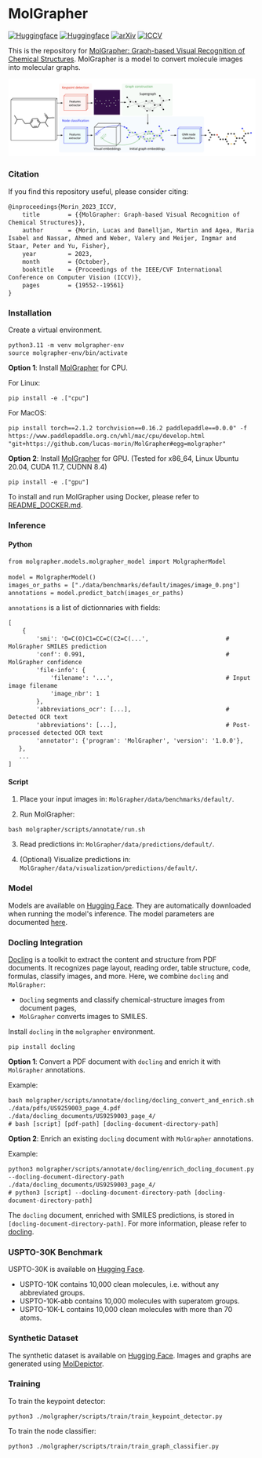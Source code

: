 # MolGrapher

[![Huggingface](https://img.shields.io/badge/%F0%9F%A4%97%20Hugging%20Face-USPTO--30K-blue)](https://huggingface.co/datasets/ds4sd/USPTO-30K/)
[![Huggingface](https://img.shields.io/badge/%F0%9F%A4%97%20Hugging%20Face-MolGrapher--Synthetic--300K-blue)](https://huggingface.co/datasets/ds4sd/MolGrapher-Synthetic-300K)
[![arXiv](https://img.shields.io/badge/arXiv-2308.12234-919191.svg)](https://doi.org/10.48550/arXiv.2308.12234)
[![ICCV](https://img.shields.io/badge/Paper-iccv51070.2023.01791-b31b1b.svg)](https://openaccess.thecvf.com/content/ICCV2023/html/Morin_MolGrapher_Graph-based_Visual_Recognition_of_Chemical_Structures_ICCV_2023_paper.html)

This is the repository for [MolGrapher: Graph-based Visual Recognition of Chemical Structures](https://openaccess.thecvf.com/content/ICCV2023/html/Morin_MolGrapher_Graph-based_Visual_Recognition_of_Chemical_Structures_ICCV_2023_paper.html). MolGrapher is a model to convert molecule images into molecular graphs.

![MolGrapher](assets/model_architecture.png)

### Citation

If you find this repository useful, please consider citing:
```
@inproceedings{Morin_2023_ICCV,
	title        = {{MolGrapher: Graph-based Visual Recognition of Chemical Structures}},
	author       = {Morin, Lucas and Danelljan, Martin and Agea, Maria Isabel and Nassar, Ahmed and Weber, Valery and Meijer, Ingmar and Staar, Peter and Yu, Fisher},
	year         = 2023,
	month        = {October},
	booktitle    = {Proceedings of the IEEE/CVF International Conference on Computer Vision (ICCV)},
	pages        = {19552--19561}
}
```

### Installation

Create a virtual environment.
```
python3.11 -m venv molgrapher-env
source molgrapher-env/bin/activate
```
**Option 1**: Install [MolGrapher](https://github.com/DS4SD/MolGrapher/) for CPU.

For Linux:
```
pip install -e .["cpu"]
```
For MacOS: 
```
pip install torch==2.1.2 torchvision==0.16.2 paddlepaddle==0.0.0" -f https://www.paddlepaddle.org.cn/whl/mac/cpu/develop.html "git+https://github.com/lucas-morin/MolGrapher#egg=molgrapher"
```

**Option 2**: Install [MolGrapher](https://github.com/DS4SD/MolGrapher/) for GPU. (Tested for x86_64, Linux Ubuntu 20.04, CUDA 11.7, CUDNN 8.4)
```
pip install -e .["gpu"]
```

To install and run MolGrapher using Docker, please refer to [README_DOCKER.md](https://github.com/DS4SD/MolGrapher/blob/main/README_DOCKER.md).

### Inference

#### Python

```
from molgrapher.models.molgrapher_model import MolgrapherModel

model = MolgrapherModel()
images_or_paths = ["./data/benchmarks/default/images/image_0.png"] 
annotations = model.predict_batch(images_or_paths) 
```

`annotations` is a list of dictionnaries with fields:
```
[
    {
        'smi': 'O=C(O)C1=CC=C(C2=C(...',                      # MolGrapher SMILES prediction
        'conf': 0.991,                                        # MolGrapher confidence
        'file-info': {
            'filename': '...',                                # Input image filename
            'image_nbr': 1       
        }, 
        'abbreviations_ocr': [...],                           # Detected OCR text
        'abbreviations': [...],                               # Post-processed detected OCR text
        'annotator': {'program': 'MolGrapher', 'version': '1.0.0'},
   },
   ...
]
```

#### Script

1. Place your input images in: `MolGrapher/data/benchmarks/default/`.

2. Run MolGrapher:
```
bash molgrapher/scripts/annotate/run.sh
```

3. Read predictions in: `MolGrapher/data/predictions/default/`.

4. (Optional) Visualize predictions in: `MolGrapher/data/visualization/predictions/default/`.

### Model

Models are available on [Hugging Face](https://huggingface.co/ds4sd/MolGrapher). They are automatically downloaded when running the model's inference. The model parameters are documented [here](https://github.com/DS4SD/MolGrapher/blob/b855f21567afced54c6ab680654c88ae5a40ef14/molgrapher/models/molgrapher_model.py#L42).

### Docling Integration
[Docling](https://github.com/DS4SD/docling) is a toolkit to extract the content and structure from PDF documents. It recognizes page layout, reading order, table structure, code, formulas, classify images, and more. 
Here, we combine `docling` and `MolGrapher`: 
- `Docling` segments and classify chemical-structure images from document pages,
- `MolGrapher` converts images to SMILES.

Install `docling` in the `molgrapher` environment.
```
pip install docling
```

**Option 1**: Convert a PDF document with `docling` and enrich it with `MolGrapher` annotations. 

Example: 
```
bash molgrapher/scripts/annotate/docling/docling_convert_and_enrich.sh ./data/pdfs/US9259003_page_4.pdf ./data/docling_documents/US9259003_page_4/
# bash [script] [pdf-path] [docling-document-directory-path]
```
**Option 2**: Enrich an existing `docling` document with `MolGrapher` annotations.

Example: 
```
python3 molgrapher/scripts/annotate/docling/enrich_docling_document.py --docling-document-directory-path ./data/docling_documents/US9259003_page_4/  
# python3 [script] --docling-document-directory-path [docling-document-directory-path]
```

The `docling` document, enriched with SMILES predictions, is stored in `[docling-document-directory-path]`.
For more information, please refer to [docling](https://github.com/DS4SD/docling).

### USPTO-30K Benchmark

USPTO-30K is available on [Hugging Face](https://huggingface.co/datasets/ds4sd/USPTO-30K).
- USPTO-10K contains 10,000 clean molecules, i.e. without any abbreviated groups. 
- USPTO-10K-abb contains 10,000 molecules with superatom groups.
- USPTO-10K-L contains 10,000 clean molecules with more than 70 atoms. 

### Synthetic Dataset

The synthetic dataset is available on [Hugging Face](https://huggingface.co/datasets/ds4sd/MolGrapher-Synthetic-300K).
Images and graphs are generated using [MolDepictor](https://github.com/DS4SD/MolDepictor/).

### Training

To train the keypoint detector:
```
python3 ./molgrapher/scripts/train/train_keypoint_detector.py
```
To train the node classifier:
```
python3 ./molgrapher/scripts/train/train_graph_classifier.py
```
